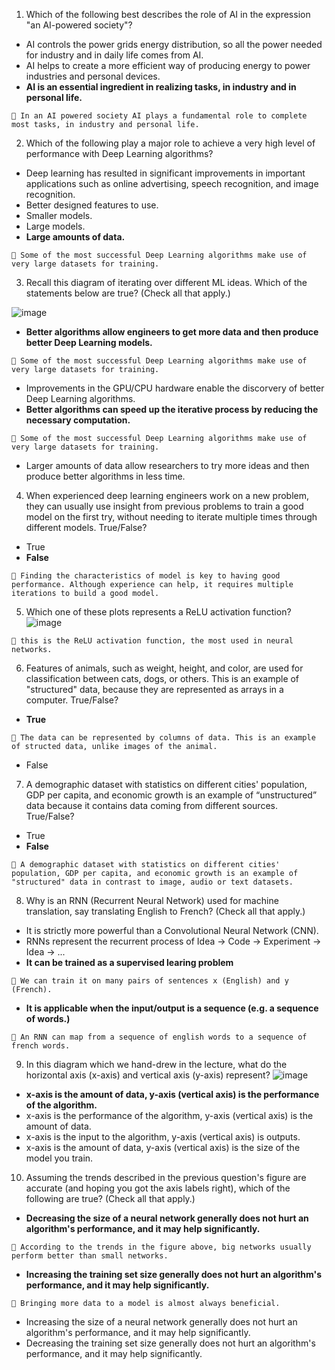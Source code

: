 1. Which of the following best describes the role of AI in the expression "an AI-powered society"?
- AI controls the power grids energy distribution, so all the power needed for industry and in daily life comes from AI.
- AI helps to create a more efficient way of producing energy to power industries and personal devices.
- **AI is an essential ingredient in realizing tasks, in industry and in personal life.**
```
📌 In an AI powered society AI plays a fundamental role to complete most tasks, in industry and personal life.
```


2. Which of the following play a major role to achieve a very high level of performance with Deep Learning algorithms?
- Deep learning has resulted in significant improvements in important applications such as online advertising, speech recognition, and image recognition.
- Better designed features to use.
- Smaller models.
- Large models.
- **Large amounts of data.**
```
📌 Some of the most successful Deep Learning algorithms make use of very large datasets for training.
```


3. Recall this diagram of iterating over different ML ideas. Which of the statements below are true? (Check all that apply.)

![image](https://user-images.githubusercontent.com/55765292/173260545-6cb50c32-b90c-4ec6-ae7d-df4e94b5f6c6.png)

- **Better algorithms allow engineers to get more data and then produce better Deep Learning models.**
```
📌 Some of the most successful Deep Learning algorithms make use of very large datasets for training.
```
- Improvements in the GPU/CPU hardware enable the discorvery of better Deep Learning algorithms.
- **Better algorithms can speed up the iterative process by reducing the necessary computation.**
```
📌 Some of the most successful Deep Learning algorithms make use of very large datasets for training.
```
-  Larger amounts of data allow researchers to try more ideas and then produce better algorithms in less time.


4. When experienced deep learning engineers work on a new problem, they can usually use insight from previous problems to train a good model on the first try, without needing to iterate multiple times through different models. True/False?
- True
- **False**
```
📌 Finding the characteristics of model is key to having good performance. Although experience can help, it requires multiple iterations to build a good model.
```


5. Which one of these plots represents a ReLU activation function?
![image](https://user-images.githubusercontent.com/55765292/173262212-6426657a-cd2b-44ce-b58d-15448027b428.png)
```
📌 this is the ReLU activation function, the most used in neural networks.
```


6. Features of animals, such as weight, height, and color, are used for classification between cats, dogs, or others. This is an example of "structured" data, because they are represented as arrays in a computer. True/False?
- **True**
```
📌 The data can be represented by columns of data. This is an example of structed data, unlike images of the animal.
```
- False


7. A demographic dataset with statistics on different cities' population, GDP per capita, and economic growth is an example of “unstructured” data because it contains data coming from different sources. True/False?
- True
- **False**
```
📌 A demographic dataset with statistics on different cities' population, GDP per capita, and economic growth is an example of "structured" data in contrast to image, audio or text datasets.
```


8. Why is an RNN (Recurrent Neural Network) used for machine translation, say translating English to French? (Check all that apply.)
- It is strictly more powerful than a Convolutional Neural Network (CNN).
- RNNs represent the recurrent process of Idea -> Code -> Experiment -> Idea -> ...
- **It can be trained as a supervised learing problem**
```
📌 We can train it on many pairs of sentences x (English) and y (French).
```
- **It is applicable when the input/output is a sequence (e.g. a sequence of words.)**
```
📌 An RNN can map from a sequence of english words to a sequence of french words.
```


9. In this diagram which we hand-drew in the lecture, what do the horizontal axis (x-axis) and vertical axis (y-axis) represent?
![image](https://user-images.githubusercontent.com/55765292/173261185-507beea7-d91a-4319-9eb0-8605ec2ffb9a.png)
- **x-axis is the amount of data, y-axis (vertical axis) is the performance of the algorithm.**
- x-axis is the performance of the algorithm, y-axis (vertical axis) is the amount of data.
- x-axis is the input to the algorithm, y-axis (vertical axis) is outputs.
- x-axis is the amount of data, y-axis (vertical axis) is the size of the model you train.


10. Assuming the trends described in the previous question's figure are accurate (and hoping you got the axis labels right), which of the following are true? (Check all that apply.)
- **Decreasing the size of a neural network generally does not hurt an algorithm's performance, and it may help significantly.**
```
📌 According to the trends in the figure above, big networks usually perform better than small networks.
```
- **Increasing the training set size generally does not hurt an algorithm's performance, and it may help significantly.**
```
📌 Bringing more data to a model is almost always beneficial.
```
- Increasing the size of a neural network generally does not hurt an algorithm's performance, and it may help significantly.
- Decreasing the training set size generally does not hurt an algorithm's performance, and it may help significantly.
